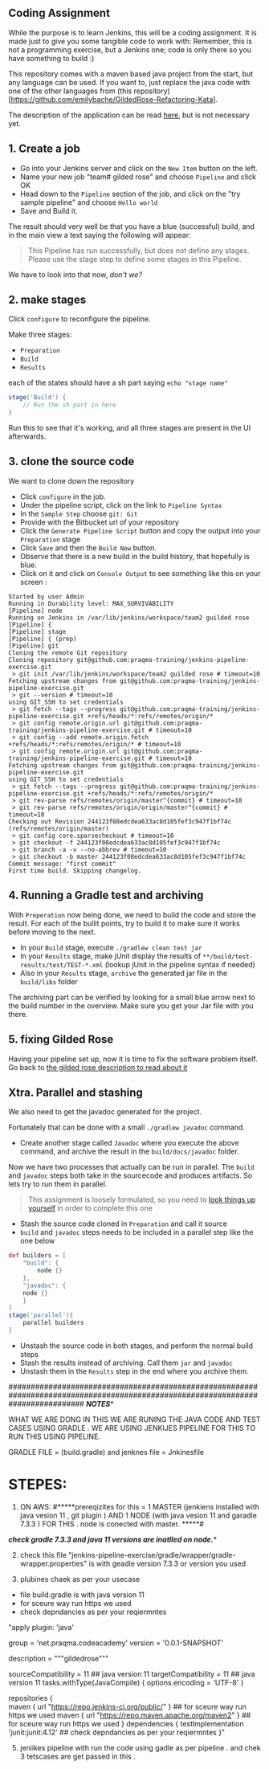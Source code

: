 ## Coding Assignment

While the purpose is to learn Jenkins, this will be a coding assignment. It is made just to give you some tangible code to work with:
Remember, this is not a programming exercise, but a Jenkins one; code is only there so you have something to build :)

This repository comes with a maven based java project from the start, but any language can be used. If you want to, just replace the java code with one of the other languages from (this repository)[https://github.com/emilybache/GildedRose-Refactoring-Kata].

The description of the application can be read [here](gildedrose.md), but is not necessary yet.

## 1. Create a job

* Go into your Jenkins server and click on the `New Item` button on the left.
* Name your new job "team# gilded rose" and choose `Pipeline` and click OK
* Head down to the `Pipeline` section of the job, and click on the "try sample pipeline" and choose `Hello world`
* Save and Build it.

The result should very well be that you have a blue (successful) build, and in the main view a text saying the following will appear:

> This Pipeline has run successfully, but does not define any stages. Please use the stage step to define some stages in this Pipeline.

We have to look into that now, *don't we?*

## 2. make stages

Click `configure` to reconfigure the pipeline.

Make three stages:

* `Preparation`
* `Build`
* `Results`

each of the states should have a sh part saying `echo "stage name"`

``` groovy
stage('Build') {
    // Run the sh part in here
}
```

Run this to see that it's working, and all three stages are present in the UI afterwards.

## 3. clone the source code

We want to clone down the repository

* Click `configure` in the job.
* Under the pipeline script, click on the link to `Pipeline Syntax`
* In the `Sample Step` choose `git: Git`
* Provide with the Bitbucket url of your repository
* Click the `Generate Pipeline Script` button and copy the output into your `Preparation` stage
* Click `Save` and then the `Build Now` button.
* Observe that there is a new build in the build history, that hopefully is blue.
* Click on it and click on `Console Output` to see something like this on your screen :

``` text
Started by user Admin
Running in Durability level: MAX_SURVIVABILITY
[Pipeline] node
Running on Jenkins in /var/lib/jenkins/workspace/team2 guilded rose
[Pipeline] {
[Pipeline] stage
[Pipeline] { (prep)
[Pipeline] git
Cloning the remote Git repository
Cloning repository git@github.com:praqma-training/jenkins-pipeline-exercise.git
 > git init /var/lib/jenkins/workspace/team2 guilded rose # timeout=10
Fetching upstream changes from git@github.com:praqma-training/jenkins-pipeline-exercise.git
 > git --version # timeout=10
using GIT_SSH to set credentials 
 > git fetch --tags --progress git@github.com:praqma-training/jenkins-pipeline-exercise.git +refs/heads/*:refs/remotes/origin/*
 > git config remote.origin.url git@github.com:praqma-training/jenkins-pipeline-exercise.git # timeout=10
 > git config --add remote.origin.fetch +refs/heads/*:refs/remotes/origin/* # timeout=10
 > git config remote.origin.url git@github.com:praqma-training/jenkins-pipeline-exercise.git # timeout=10
Fetching upstream changes from git@github.com:praqma-training/jenkins-pipeline-exercise.git
using GIT_SSH to set credentials 
 > git fetch --tags --progress git@github.com:praqma-training/jenkins-pipeline-exercise.git +refs/heads/*:refs/remotes/origin/*
 > git rev-parse refs/remotes/origin/master^{commit} # timeout=10
 > git rev-parse refs/remotes/origin/origin/master^{commit} # timeout=10
Checking out Revision 244123f08edcdea633ac8d105fef3c947f1bf74c (refs/remotes/origin/master)
 > git config core.sparsecheckout # timeout=10
 > git checkout -f 244123f08edcdea633ac8d105fef3c947f1bf74c
 > git branch -a -v --no-abbrev # timeout=10
 > git checkout -b master 244123f08edcdea633ac8d105fef3c947f1bf74c
Commit message: "first commit"
First time build. Skipping changelog.
```

## 4. Running a Gradle test and archiving

With `Preperation` now being done, we need to build the code and store the result.
For each of the bullit points, try to build it to make sure it works before moving to the next.

* In your `Build` stage,  execute `./gradlew clean test jar`
* In your `Results` stage, make jUnit display the results of `**/build/test-results/test/TEST-*.xml` (lookup jUnit in the pipeline syntax if needed)
* Also in your `Results` stage, `archive` the generated jar file in the `build/libs` folder

The archiving part can be verified by looking for a small blue arrow next to the build number in the overview. Make sure you get your Jar file with you there.

## 5. fixing Gilded Rose

Having your pipeline set up, now it is time to fix the software problem itself. Go back to [the gilded rose description to read about it](gildedrose.md)

## Xtra. Parallel and stashing

We also need to get the javadoc generated for the project.

Fortunately that can be done with a small `./gradlew javadoc` command.

* Create another stage called `Javadoc` where you execute the above command, and archive the result in the `build/docs/javadoc` folder.

Now we have two processes that actually can be run in parallel. The `build` and `javadoc` steps both take in the sourcecode and produces artifacts. So lets try to run them in parallel.

> This assignment is loosely formulated, so you need to [look things up yourself](https://jenkins.io/doc/pipeline/steps/) in order to complete this one

* Stash the source code cloned in `Preparation` and call it source
* `build` and `javadoc` steps needs to be included in a parallel step like the one below

```groovy
def builders = [
	"build": {
		node {}
	},
	"javadoc": {
	node {}
	}
]
stage('parallel'){
	parallel builders
}
```

* Unstash the source code in both stages, and perform the normal build steps
* Stash the results instead of archiving. Call them `jar` and `javadoc`
* Unstash them in the `Results` step in the end where you archive them.

  
#################################################################################################################################
			*****NOTES******
   
WHAT WE ARE DONG IN THIS WE ARE RUNING THE JAVA CODE AND TEST CASES USING GRADLE .
WE ARE USING JENKIJES PIPELINE FOR THIS TO RUN THIS USING PIPELINE.

GRADLE FILE = (build.gradle) and 
jenknes file = Jnkinesfile 

# STEPES: 
1) ON AWS:
#*****prereqizites for this = 1 MASTER (jenkiens installed  with java vesion 11 , git plugin ) AND 1 NODE (with java vesion 11 and garadle 7.3.3 ) FOR THIS . node is conected with master. *****#

***check gradle 7.3.3 and java 11 versions are inatlled on node.****

2) check this file  "jenkins-pipeline-exercise/gradle/wrapper/gradle-wrapper.properties" is with geadle version 7.3.3 or version you used 

3) plubines chaek as per your usecase
* file build.gradle is with  java version 11
* for sceure way run  https we used
* check depndancies as per your reqiermntes

"apply plugin: 'java'

group = 'net.praqma.codeacademy'
version = '0.0.1-SNAPSHOT'

description = """gildedrose"""

sourceCompatibility = 11  ## java version 11
targetCompatibility = 11  ## java version 11
tasks.withType(JavaCompile) {
	options.encoding = 'UTF-8'
}

repositories {  
     maven { url "https://repo.jenkins-ci.org/public/" }   ## for sceure way run  https we used
     maven { url "https://repo.maven.apache.org/maven2" }  ## for sceure way run  https we used
}
dependencies {
    testImplementation 'junit:junit:4.12'		## check depndancies as per your reqiermntes 
}"

5) jeniikes pipeline with run the code using gadle as per pipeline . and chek 3 tetscases are get passed in this .

